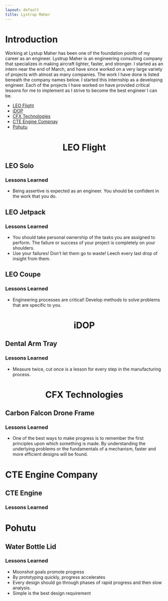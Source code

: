 ```yaml
---
layout: default
title: Lystrup Maher
---
```


# Introduction 

Working at Lystup Maher has been one of the foundation points of my career as an engineer. Lystrup Maher is an engineering consulting company that specializes in making aircraft lighter, faster, and stronger. I started as an intern near the end of March, and have since worked on a very large variety of projects with almost as many companies. The work I have done is listed beneath the company names below. I started this internship as a developing engineer. Each of the projects I have worked on have provided critical lessons for me to implement as I strive to become the best engineer I can be. 

- [LEO Flight](#leo-flight)
- [iDOP](#idop)
- [CFX Technologies](#cfx-technologies)
- [CTE Engine Compnay](#cte-engine-company)
- [Pohutu](#pohutu)


<div align="center">
  <h1>LEO Flight</h1>
</div>

## LEO Solo

### Lessons Learned
- Being assertive is expected as an engineer. You should be confident in the work that you do.

## LEO Jetpack

### Lessons Learned
- You should take personal ownership of the tasks you are assigned to perform. The failure or success of your project is completely on your shoulders. 
- Use your failures! Don't let them go to waste! Leech every last drop of insight from them. 

## LEO Coupe

### Lessons Learned
- Engineering processes are critical! Develop methods to solve problems that are specific to you.

<div align="center">
  <h1>iDOP</h1>
</div>

## Dental Arm Tray

### Lessons Learned
- Measure twice, cut once is a lesson for every step in the manufacturing process. 

<div align="center">
  <h1>CFX Technologies</h1>
</div>

## Carbon Falcon Drone Frame

### Lessons Learned
- One of the best ways to make progress is to remember the first principles upon which something is made. By understanding the underlying problems or the fundamentals of a mechanism, faster and more efficient designs will be found. 

# <div align="center">
  <h1>CTE Engine Company</h1>
</div>

## CTE Engine

### Lessons Learned

# <div align="center">
  <h1>Pohutu</h1>
</div>

## Water Bottle Lid

### Lessons Learned
- Moonshot goals promote progress
- By prototyping quickly, progress accelerates
- Every design should go through phases of rapid progress and then slow analysis. 
- Simple is the best design requirement
